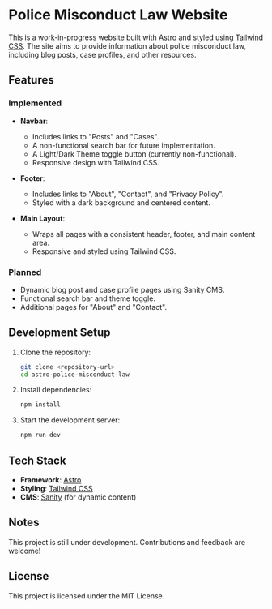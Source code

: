 # Police Misconduct Law Website

This is a work-in-progress website built with [Astro](https://astro.build) and styled using [Tailwind CSS](https://tailwindcss.com). The site aims to provide information about police misconduct law, including blog posts, case profiles, and other resources.

## Features

### Implemented
- **Navbar**:
  - Includes links to "Posts" and "Cases".
  - A non-functional search bar for future implementation.
  - A Light/Dark Theme toggle button (currently non-functional).
  - Responsive design with Tailwind CSS.

- **Footer**:
  - Includes links to "About", "Contact", and "Privacy Policy".
  - Styled with a dark background and centered content.

- **Main Layout**:
  - Wraps all pages with a consistent header, footer, and main content area.
  - Responsive and styled using Tailwind CSS.

### Planned
- Dynamic blog post and case profile pages using Sanity CMS.
- Functional search bar and theme toggle.
- Additional pages for "About" and "Contact".

## Development Setup

1. Clone the repository:
   ```sh
   git clone <repository-url>
   cd astro-police-misconduct-law
   ```

2. Install dependencies:
   ```sh
   npm install
   ```

3. Start the development server:
   ```sh
   npm run dev
   ```

## Tech Stack
- **Framework**: [Astro](https://astro.build)
- **Styling**: [Tailwind CSS](https://tailwindcss.com)
- **CMS**: [Sanity](https://www.sanity.io) (for dynamic content)

## Notes
This project is still under development. Contributions and feedback are welcome!

## License
This project is licensed under the MIT License.
